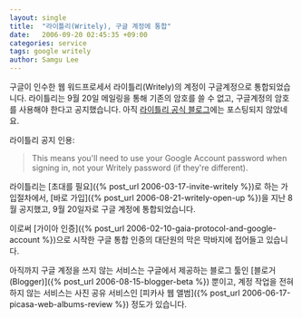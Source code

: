 ```yaml
---
layout: single
title:  "라이틀리(Writely), 구글 계정에 통합"
date:   2006-09-20 02:45:35 +09:00
categories: service
tags: google writely
author: Samgu Lee
---
```

구글이 인수한 웹 워드프로세서 라이틀리(Writely)의 계정이 구글계정으로 통합되었습니다. 라이틀리는 9월 20일 메일링을 통해 기존의 암호를 쓸 수 없고, 구글계정의 암호를 사용해야 한다고 공지했습니다. 아직 [라이틀리 공식 블로그](http://writely.blogspot.com/)에는 포스팅되지 않았네요.

라이틀리 공지 인용:

> This means you'll need to use your Google Account password when signing in, not your Writely password (if they're different).

라이틀리는 [초대를 필요]({% post_url 2006-03-17-invite-writely %})로 하는 가입절차에서, [바로 가입]({% post_url 2006-08-21-writely-open-up %})을 지난 8월 공지했고, 9월 20일자로 구글 계정에 통합되었습니다.

이로써 [가이아 인증]({% post_url 2006-02-10-gaia-protocol-and-google-account %})으로 시작한 구글 통합 인증의 대단원의 막은 막바지에 접어들고 있습니다.

아직까지 구글 계정을 쓰지 않는 서비스는 구글에서 제공하는 블로그 툴인 [블로거(Blogger)]({% post_url 2006-08-15-blogger-beta %}) 뿐이고, 계정 작업을 전혀 하지 않는 서비스는 사진 공유 서비스인 [피카사 웹 앨범]({% post_url 2006-06-17-picasa-web-albums-review %}) 정도가 있습니다.
